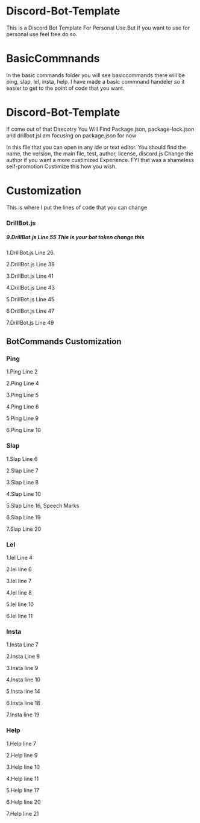 # Discord-Bot-Template

This is a Discord Bot Template For Personal Use.But If you want to use for personal use feel free do so.

# BasicCommnands

In the basic commands folder you will see basiccommands there will be ping, slap, lel, insta, help. I have made a basic commnand handeler so it easier to get to the point of code that you want. 

# Discord-Bot-Template

If come out of that Direcotry You Will Find Package.json, package-lock.json and drillbot.jsI am focusing on package.json for now 

In this file that you can open in any ide or text editor. You should find the name, the version, the main file, test, author, license, discord.js 
Change the author if you want a more custimized Experience. FYI that was a shameless self-promotion 
Custimize this how you wish.

# Customization

This is where I put the lines of code that you can change
### DrillBot.js
##### 9.DrillBot.js Line 55 This is your bot token change this
1.DrillBot.js Line 26.

2.DrillBot.js Line 39

3.DrillBot.js Line 41

4.DrillBot.js Line 43

5.DrillBot.js Line 45

6.DrillBot.js Line 47

7.DrillBot.js Line 49

## BotCommands Customization

### Ping

1.Ping Line 2

2.Ping Line 4

3.Ping Line 5

4.Ping Line 6

5.Ping Line 9

6.Ping Line 10

### Slap

1.Slap Line 6

2.Slap Line 7

3.Slap Line 8

4.Slap Line 10

5.Slap Line 16, Speech Marks

6.Slap Line 19

7.Slap Line 20

### Lel

1.lel Line 4

2.lel line 6

3.lel line 7

4.lel line 8

5.lel line 10

6.lel line 11

### Insta

1.Insta Line 7

2.Insta Line 8

3.Insta line 9

4.Insta line 10

5.Insta line 14

6.Insta line 18

7.Insta line 19

### Help

1.Help line 7

2.Help line 9

3.Help line 10

4.Help line 11

5.Help line 17

6.Help line 20

7.Help line 21
